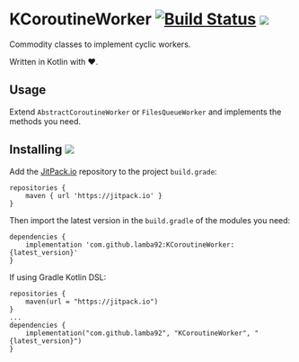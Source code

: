 # KCoroutineWorker [![Build Status](https://travis-ci.org/lamba92/KCoroutineWorker.svg?branch=master)](https://travis-ci.org/lamba92/KCoroutineWorker) [![](https://jitpack.io/v/lamba92/KCoroutineWorker.svg)](https://jitpack.io/#lamba92/KCoroutineWorker)

Commodity classes to implement cyclic workers.

Written in Kotlin with ❤️.

## Usage

Extend `AbstractCoroutineWorker` or `FilesQueueWorker` and implements the methods you need.

## Installing [![](https://jitpack.io/v/lamba92/KCoroutineWorker.svg)](https://jitpack.io/#lamba92/KCoroutineWorker)

Add the [JitPack.io](http://jitpack.io) repository to the project `build.grade`:
```
repositories {
    maven { url 'https://jitpack.io' }
}
```

Then import the latest version in the `build.gradle` of the modules you need:

```
dependencies {
    implementation 'com.github.lamba92:KCoroutineWorker:{latest_version}'
}
```

If using Gradle Kotlin DSL:
```
repositories {
    maven(url = "https://jitpack.io")
}
...
dependencies {
    implementation("com.github.lamba92", "KCoroutineWorker", "{latest_version}")
}

